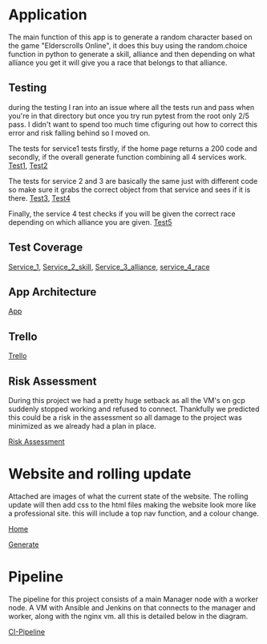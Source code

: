 # Application

The main function of this app is to generate a random character based on the game "Elderscrolls Online", it does this buy using the random.choice function in python to generate a skill, alliance and then depending on what alliance you get it will give you a race that belongs to that alliance. 


## Testing

during the testing I ran into an issue where all the tests run and pass when you're in that directory but once you try run pytest from the root only 2/5 pass. I didn't want to spend too much time cfiguring out how to correct this error and risk falling behind so I moved on. 

The tests for service1 tests firstly, if the home page returns a 200 code and secondly, if the overall generate function combining all 4 services work. [Test1](https://i.imgur.com/uoPYfc3.png), [Test2](https://i.imgur.com/F6nkBN6.png)

The tests for service 2 and 3 are basically the same just with different code so make sure it grabs the correct object from that service and sees if it is there. [Test3](https://i.imgur.com/GJEi34m.png), [Test4](https://i.imgur.com/F7nJk50.png)

Finally, the service 4 test checks if you will be given the correct race depending on which alliance you are given. [Test5](https://i.imgur.com/md38LyO.png)

## Test Coverage
[Service_1](https://i.imgur.com/kHy3GvM.png), [Service_2_skill](https://i.imgur.com/GoVGo9H.png), [Service_3_alliance](https://i.imgur.com/HM5XcXp.png), [service_4_race](https://i.imgur.com/LH4Bu1x.png)

## App Architecture 

[App](https://i.imgur.com/UohiAhW.png)

## Trello 
[Trello](https://i.imgur.com/fGSF8xX.png)

## Risk Assessment

During this project we had a pretty huge setback as all the VM's on gcp suddenly stopped working and refused to connect. Thankfully we predicted this could be a risk in the assessment so all damage to the project was minimized as we already had a plan in place. 

[Risk Assessment](https://i.imgur.com/VbElIXA.png)

# Website and rolling update

Attached are images of what the current state of the website. The rolling update will then add css to the html files making the website look more like a professional site. this will include a top nav function, and a colour change.

[Home](https://i.imgur.com/MgS0WVx.png)

[Generate](https://i.imgur.com/ehHIX1n.png)

# Pipeline

The pipeline for this project consists of a main Manager node with a worker node. A VM with Ansible and Jenkins on that connects to the manager and worker, along with the nginx vm. all this is detailed below in the diagram.

[CI-Pipeline](https://i.imgur.com/FYITbiW.png)
